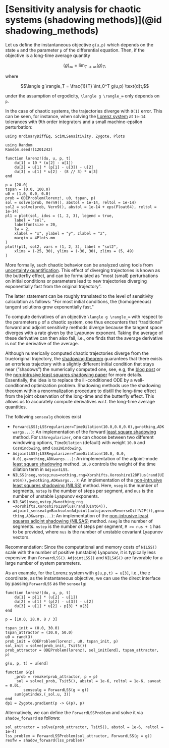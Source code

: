# [Sensitivity analysis for chaotic systems (shadowing methods)](@id shadowing_methods)

Let us define the instantaneous objective ``g(u,p)`` which depends on the state `u`
and the parameter `p` of the differential equation. Then, if the objective is a
long-time average quantity

```math
\langle g \rangle_∞ = \lim_{T \rightarrow ∞} \langle g \rangle_T,
```

where

```math
\langle g \rangle_T = \frac{1}{T} \int_0^T g(u,p) \text{d}t,
```

under the assumption of ergodicity, ``\langle g \rangle_∞`` only depends on `p`.

In the case of chaotic systems, the trajectories diverge with ``O(1)`` error. This
can be seen, for instance, when solving the [Lorenz system](https://en.wikipedia.org/wiki/Lorenz_system) at
`1e-14` tolerances with 9th order integrators and a small machine-epsilon perturbation:

```@example chaosode
using OrdinaryDiffEq, SciMLSensitivity, Zygote, Plots

using Random
Random.seed!(1201242)

function lorenz!(du, u, p, t)
    du[1] = 10 * (u[2] - u[1])
    du[2] = u[1] * (p[1] - u[3]) - u[2]
    du[3] = u[1] * u[2] - (8 // 3) * u[3]
end

p = [28.0]
tspan = (0.0, 100.0)
u0 = [1.0, 0.0, 0.0]
prob = ODEProblem(lorenz!, u0, tspan, p)
sol = solve(prob, Vern9(), abstol = 1e-14, reltol = 1e-14)
sol2 = solve(prob, Vern9(), abstol = 1e-14 + eps(Float64), reltol = 1e-14)
pl1 = plot(sol, idxs = (1, 2, 3), legend = true,
    label = "sol",
    labelfontsize = 20,
    lw = 2,
    xlabel = "x", ylabel = "y", zlabel = "z",
    margin = 4Plots.mm
)
plot!(pl1, sol2, vars = (1, 2, 3), label = "sol2",
    xlims = (-25, 30), ylims = (-30, 30), zlims = (5, 49)
)
```

More formally, such chaotic behavior can be analyzed using tools from
[uncertainty quantification](https://docs.sciml.ai/DiffEqCallbacks/stable/uncertainty_quantification/).
This effect of diverging trajectories is known as the butterfly effect, and can be
formulated as "most (small) perturbations on initial conditions or parameters lead
to new trajectories diverging exponentially fast from the original trajectory".

The latter statement can be roughly translated to the level of sensitivity calculation
as follows: "For most initial conditions, the (homogeneous) tangent solutions grow
exponentially fast."

To compute derivatives of an objective ``\langle g \rangle_∞`` with respect to the
parameters `p` of a chaotic system, one thus encounters that “traditional” forward
and adjoint sensitivity methods diverge because the tangent space diverges with a
rate given by the Lyapunov exponent. Taking the average of these derivative can then
also fail, i.e., one finds that the average derivative is not the derivative of
the average.

Although numerically computed chaotic trajectories diverge from the true/original
trajectory, the [shadowing theorem](http://mathworld.wolfram.com/ShadowingTheorem.html) guarantees that there exists an errorless trajectory
with a slightly different initial condition that stays near (“shadows”) the numerically
computed one, see, e.g, the [blog post](https://frankschae.github.io/post/shadowing/) or the [non-intrusive least squares shadowing paper](https://arxiv.org/abs/1611.00880) for more details.
Essentially, the idea is to replace the ill-conditioned ODE by a well-conditioned
optimization problem. Shadowing methods use the shadowing theorem within a renormalization
procedure to distill the long-time effect from the joint observation of the long-time
and the butterfly effect. This allows us to accurately compute derivatives w.r.t.
the long-time average quantities.

The following `sensealg` choices exist

  - `ForwardLSS(;LSSregularizer=TimeDilation(10.0,0.0,0.0),g=nothing,ADKwargs...)`:
    An implementation of the forward [least square shadowing](https://arxiv.org/abs/1204.0159) method.
    For `LSSregularizer`, one can choose between two different windowing options,
    `TimeDilation` (default) with weight `10.0` and `CosWindowing`, and `Cos2Windowing`.
  - `AdjointLSS(;LSSRegularizer=TimeDilation(10.0, 0.0, 0.0),g=nothing,ADKwargs...)`: An
    implementation of the adjoint-mode [least square shadowing](https://arxiv.org/abs/1204.0159)
    method. `10.0` controls the weight of the time dilation term in `AdjointLSS`.
  - `NILSS(nseg,nstep;nus=nothing,rng=Xorshifts.Xoroshiro128Plus(rand(UInt64)),g=nothing,ADKwargs...)`:
    An implementation of the [non-intrusive least squares shadowing (NILSS)](https://arxiv.org/abs/1611.00880)
    method. Here, `nseg` is the number of segments, `nstep` is the number of steps per
    segment, and `nus` is the number of unstable Lyapunov exponents.
  - `NILSAS(nseg,nstep,M=nothing;rng =Xorshifts.Xoroshiro128Plus(rand(UInt64)), adjoint_sensealg=BacksolveAdjoint(autojacvec=ReverseDiffVJP()),g=nothing,ADKwargs...)`:
    An implementation of the [non-intrusive least squares adjoint shadowing (NILSAS)](https://arxiv.org/abs/1801.08674)
    method. `nseg` is the number of segments. `nstep` is the number of steps per
    segment, `M >= nus + 1` has to be provided, where `nus` is the number of unstable
    covariant Lyapunov vectors.

Recommendation: Since the computational and memory costs of `NILSS()` scale with
the number of positive (unstable) Lyapunov, it is typically less expensive than
`ForwardLSS()`. `AdjointLSS()` and `NILSAS()` are favorable for a large number
of system parameters.

As an example, for the Lorenz system with `g(u,p,t) = u[3]`, i.e., the ``z`` coordinate,
as the instantaneous objective, we can use the direct interface by passing `ForwardLSS`
as the `sensealg`:

```@example chaosode
function lorenz!(du, u, p, t)
    du[1] = p[1] * (u[2] - u[1])
    du[2] = u[1] * (p[2] - u[3]) - u[2]
    du[3] = u[1] * u[2] - p[3] * u[3]
end

p = [10.0, 28.0, 8 / 3]

tspan_init = (0.0, 30.0)
tspan_attractor = (30.0, 50.0)
u0 = rand(3)
prob_init = ODEProblem(lorenz!, u0, tspan_init, p)
sol_init = solve(prob_init, Tsit5())
prob_attractor = ODEProblem(lorenz!, sol_init[end], tspan_attractor, p)

g(u, p, t) = u[end]

function G(p)
    _prob = remake(prob_attractor, p = p)
    _sol = solve(_prob, Tsit5(), abstol = 1e-6, reltol = 1e-6, saveat = 0.01,
        sensealg = ForwardLSS(g = g))
    sum(getindex.(_sol.u, 3))
end
dp1 = Zygote.gradient(p -> G(p), p)
```

Alternatively, we can define the `ForwardLSSProblem` and solve it
via `shadow_forward` as follows:

```@example chaosode
sol_attractor = solve(prob_attractor, Tsit5(), abstol = 1e-6, reltol = 1e-4)
lss_problem = ForwardLSSProblem(sol_attractor, ForwardLSS(g = g))
resfw = shadow_forward(lss_problem)
```
